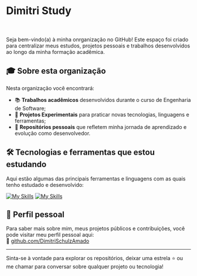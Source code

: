 # Dimitri Study


<br/><br/>
Seja bem-vindo(a) à minha onrganização no GitHub! Este espaço foi criado para centralizar meus estudos, projetos pessoais e trabalhos desenvolvidos ao longo da minha formação acadêmica.

## 🎓 Sobre esta organização

Nesta organização você encontrará:

- 📚 **Trabalhos acadêmicos** desenvolvidos durante o curso de Engenharia de Software;
- 🧪 **Projetos Experimentais** para praticar novas tecnologias, linguagens e ferramentas;
- 🚀 **Repositórios pessoais** que refletem minha jornada de aprendizado e evolução como desenvolvedor.

## 🛠️ Tecnologias e ferramentas que estou estudando

Aqui estão algumas das principais ferramentas e linguagens com as quais tenho estudado e desenvolvido:

[![My Skills](https://skillicons.dev/icons?i=python,flask,django,react,nodejs,js,postgres,java,docker,html,css)](https://skillicons.dev)
[![My Skills](https://skillicons.dev/icons?i=c,cpp,mysql,mongodb,redis,cassandra,git,github,figma,vscode,postman)](https://skillicons.dev)


## 👤 Perfil pessoal

Para saber mais sobre mim, meus projetos públicos e contribuições, você pode visitar meu perfil pessoal aqui:<br/>
🔗 [github.com/DimitriSchulzAmado](https://github.com/DimitriSchulzAmado)

---

Sinta-se à vontade para explorar os repositórios, deixar uma estrela ⭐ ou me chamar para conversar sobre qualquer projeto ou tecnologia!